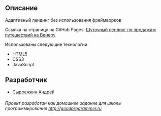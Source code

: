 ## Описание
  Адаптивный лендинг без использования фреймворков
  
  Ссылка на страницу на GitHub Pages: 
  [Шуточный лендинг по продажам путешествий на Венеру](https://mrbeean.github.io/venus_trip/)
  
  Использованы следующие технологии:
  
  * HTML5
  * CSS3
  * JavaScript
    
## Разработчик

  * [Сыроежкин Андрей](https://github.com/MrBeean)
  
###### Проект разработан как домашнее задание для школы программирования http://goodprogrammer.ru
    
